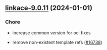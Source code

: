 

## [linkace-9.0.11](https://github.com/truecharts/charts/compare/linkace-9.0.10...linkace-9.0.11) (2024-01-01)

### Chore



- increase common version for oci fixes

- remove non-existent template refs ([#16738](https://github.com/truecharts/charts/issues/16738))
